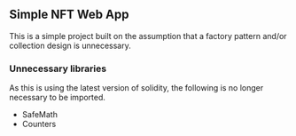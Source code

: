## Simple NFT Web App

This is a simple project built on the assumption that a factory pattern and/or collection design is unnecessary.

### Unnecessary libraries
As this is using the latest version of solidity, the following is no longer necessary to be imported.
- SafeMath
- Counters